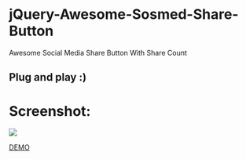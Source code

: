 jQuery-Awesome-Sosmed-Share-Button
==================================

Awesome Social Media Share Button With Share Count

<h2>Plug and play :)</h2>

<h1>Screenshot:</h1>
<img src="http://i.imgur.com/K0IZsuv.jpg">

<a href="http://ibacor.com/demo/jquery-awesome-sosmed-share-button/">DEMO</a>
